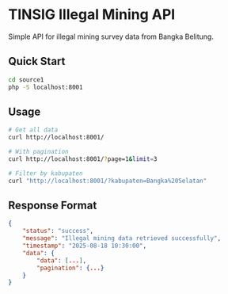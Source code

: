 # TINSIG Illegal Mining API

Simple API for illegal mining survey data from Bangka Belitung.

## Quick Start
```bash
cd source1
php -S localhost:8001
```

## Usage
```bash
# Get all data
curl http://localhost:8001/

# With pagination
curl http://localhost:8001/?page=1&limit=3

# Filter by kabupaten
curl "http://localhost:8001/?kabupaten=Bangka%20Selatan"
```

## Response Format
```json
{
    "status": "success",
    "message": "Illegal mining data retrieved successfully",
    "timestamp": "2025-08-18 10:30:00",
    "data": {
        "data": [...],
        "pagination": {...}
    }
}
```
